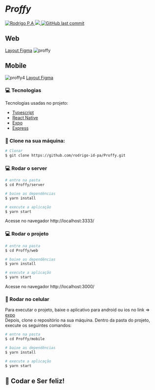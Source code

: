 # _*Proffy*_

<p>	
<a target="_blank" href="https://www.linkedin.com/in/rodrigopa-785a25168/">
  <img alt="Rodrigo P.A " src="http://img.shields.io/badge/-RodrigoP.A-8257E5?style=flat&logo=Linkedin&logoColor=22104c" />
  </a>
  

  <a target="_blank" aria-label="Completed" href="https://nextlevelweek.com/episodios/omnistack/edicao/2">
    <img src="https://img.shields.io/badge/Proffy-NLW 2.0-8257E5?logo=data:image/png;base64,iVBORw0KGgoAAAANSUhEUgAAABAAAAAQCAMAAAAoLQ9TAAAALVBMVEVHcExxWsF0XMJzXMJxWcFsUsD///9jRrzY0u6Xh9Gsn9n39fyMecy0qd2bjNJWBT0WAAAABHRSTlMA2Do606wF2QAAAGlJREFUGJVdj1cWwCAIBLEsRU3uf9xobDH8+GZwUYi8i6ucJwrxKE+7D0G9Q4vlYqtmCSjndr4CgCgzlyFgfKfKCVO0LrPKjmiqMxGXkJwNnXskqWG+1oSM+BSwD8f29YLNjvx/OQrn+g99oQSoNmt3PgAAAABJRU5ErkJggg=="></img>
  </a>
  <a target="_blank" href="https://github.com/rodrigo-id-pa/Proffy/tree/master">
    <img alt="GitHub last commit" src="https://img.shields.io/github/last-commit/rodrigo-id-pa/proffy?color=22104c">
  </a> 
</p>

## Web
<a href="https://www.figma.com/file/1KM1eImj3ql1Avv41iRCX1/Proffy_Web">Layout Figma</a>
![proffy](https://user-images.githubusercontent.com/59376552/89357961-5fde5200-d698-11ea-987e-eded0d093ca5.png)



## Mobile
![proffy4](https://user-images.githubusercontent.com/59376552/89357964-610f7f00-d698-11ea-9338-e7cd8e4725b3.png)
<a href="https://www.figma.com/file/bjlPK1ihBfkYaFMjENPFuH/Proffy_Mobile?node-id=0%3A1">Layout Figma</a>


### :computer: Tecnologias
Tecnologias usadas no projeto:
<ul>
  <li><a href="https://www.typescriptlang.org/">Typescript</a></li>
  <li><a href="https://reactnative.dev/">React Native</a></li>
  <li><a href="https://expo.io/">Expo</a></li>
  <li><a href="https://expressjs.com/en/api.html#express">Express</a></li>
</ul>


### :rocket: Clone na sua máquina:
```bash
# Clonar
$ git clone https://github.com/rodrigo-id-pa/Proffy.git
```
### 💻 Rodar o server

```bash
# entre na pasta
$ cd Proffy/server

# baixe as dependências
$ yarn install

# execute a aplicação
$ yarn start
```
Acesse no navegador http://localhost:3333/

### 💻 Rodar o projeto

```bash
# entre na pasta
$ cd Proffy/web

# baixe as dependências
$ yarn install

# execute a aplicação
$ yarn start
```
Acesse no navegador http://localhost:3000/

### 📱 Rodar no celular

Para executar o projeto, baixe o aplicativo para android ou ios no link => [expo](https://play.google.com/store/apps/details?id=host.exp.exponent)
<br />
Depois, clone o repositório na sua máquina. Dentro da pasta do projeto, execute os seguintes comandos:

```bash
# entre na pasta
$ cd Proffy/mobile

# baixe as dependências
$ yarn install

# execute a aplicação
$ yarn start
```


## 🚀 Codar e Ser feliz!

